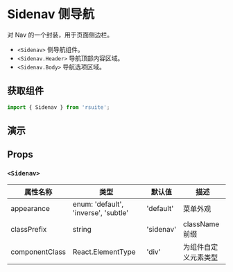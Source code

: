 # Sidenav 侧导航 

对 Nav 的一个封装，用于页面侧边栏。

* `<Sidenav>` 侧导航组件。
* `<Sidenav.Header>` 导航顶部内容区域。
* `<Sidenav.Body>` 导航选项区域。

## 获取组件

```js
import { Sidenav } from 'rsuite';
```

## 演示

<!--{demo}-->

## Props

### `<Sidenav>`

| 属性名称       | 类型                                 | 默认值    | 描述                 |
| -------------- | ------------------------------------ | --------- | -------------------- |
| appearance     | enum: 'default', 'inverse', 'subtle' | 'default' | 菜单外观             |
| classPrefix    | string                               | 'sidenav' | className 前缀       |
| componentClass | React.ElementType                    | 'div'     | 为组件自定义元素类型 |
